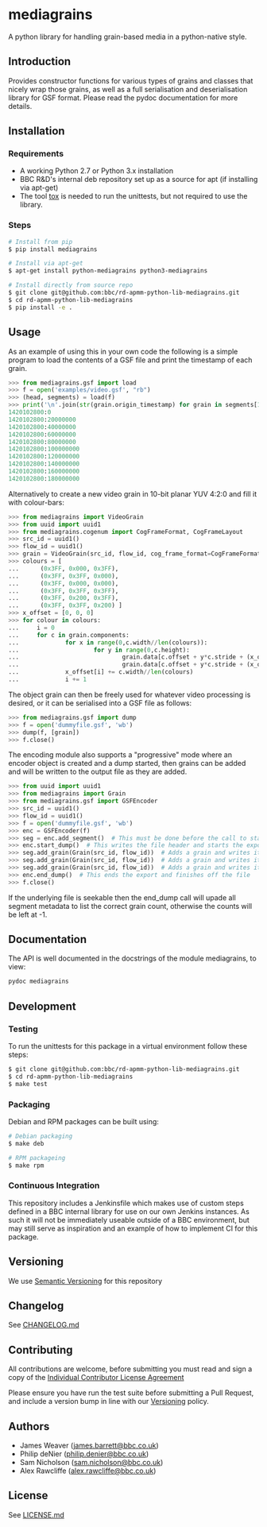 # mediagrains

A python library for handling grain-based media in a python-native
style.

## Introduction

Provides constructor functions for various types of grains and classes
that nicely wrap those grains, as well as a full serialisation and
deserialisation library for GSF format. Please read the pydoc
documentation for more details.

## Installation

### Requirements

* A working Python 2.7 or Python 3.x installation
* BBC R&D's internal deb repository set up as a source for apt (if installing via apt-get)
* The tool [tox](https://tox.readthedocs.io/en/latest/) is needed to run the unittests, but not required to use the library.

### Steps

```bash
# Install from pip
$ pip install mediagrains

# Install via apt-get
$ apt-get install python-mediagrains python3-mediagrains

# Install directly from source repo
$ git clone git@github.com:bbc/rd-apmm-python-lib-mediagrains.git
$ cd rd-apmm-python-lib-mediagrains
$ pip install -e .
```

## Usage

As an example of using this in your own code the following is a simple
program to load the contents of a GSF file and print the timestamp of
each grain.

```Python console
>>> from mediagrains.gsf import load
>>> f = open('examples/video.gsf', "rb")
>>> (head, segments) = load(f)
>>> print('\n'.join(str(grain.origin_timestamp) for grain in segments[1]))
1420102800:0
1420102800:20000000
1420102800:40000000
1420102800:60000000
1420102800:80000000
1420102800:100000000
1420102800:120000000
1420102800:140000000
1420102800:160000000
1420102800:180000000
```

Alternatively to create a new video grain in 10-bit planar YUV 4:2:0 and fill
it with colour-bars:

```Python console
>>> from mediagrains import VideoGrain
>>> from uuid import uuid1
>>> from mediagrains.cogenum import CogFrameFormat, CogFrameLayout
>>> src_id = uuid1()
>>> flow_id = uuid1()
>>> grain = VideoGrain(src_id, flow_id, cog_frame_format=CogFrameFormat.S16_422_10BIT, width=1920, height=1080)
>>> colours = [
...      (0x3FF, 0x000, 0x3FF),
...      (0x3FF, 0x3FF, 0x000),
...      (0x3FF, 0x000, 0x000),
...      (0x3FF, 0x3FF, 0x3FF),
...      (0x3FF, 0x200, 0x3FF),
...      (0x3FF, 0x3FF, 0x200) ]
>>> x_offset = [0, 0, 0]
>>> for colour in colours:
...     i = 0
...     for c in grain.components:
...             for x in range(0,c.width//len(colours)):
...                     for y in range(0,c.height):
...                             grain.data[c.offset + y*c.stride + (x_offset[i] + x)*2 + 0] = colour[i] & 0xFF
...                             grain.data[c.offset + y*c.stride + (x_offset[i] + x)*2 + 1] = colour[i] >> 8
...             x_offset[i] += c.width//len(colours)
...             i += 1
```

The object grain can then be freely used for whatever video processing
is desired, or it can be serialised into a GSF file as follows:

```Python console
>>> from mediagrains.gsf import dump
>>> f = open('dummyfile.gsf', 'wb')
>>> dump(f, [grain])
>>> f.close()
```
The encoding module also supports a "progressive" mode where an
encoder object is created and a dump started, then grains can be added
and will be written to the output file as they are added.

```Python console
>>> from uuid import uuid1
>>> from mediagrains import Grain
>>> from mediagrains.gsf import GSFEncoder
>>> src_id = uuid1()
>>> flow_id = uuid1()
>>> f = open('dummyfile.gsf', 'wb')
>>> enc = GSFEncoder(f)
>>> seg = enc.add_segment()  # This must be done before the call to start_dump
>>> enc.start_dump()  # This writes the file header and starts the export
>>> seg.add_grain(Grain(src_id, flow_id))  # Adds a grain and writes it to the file
>>> seg.add_grain(Grain(src_id, flow_id))  # Adds a grain and writes it to the file
>>> seg.add_grain(Grain(src_id, flow_id))  # Adds a grain and writes it to the file
>>> enc.end_dump()  # This ends the export and finishes off the file
>>> f.close()
```

If the underlying file is seekable then the end_dump call will upade all segment
metadata to list the correct grain count, otherwise the counts will be left at -1.

## Documentation

The API is well documented in the docstrings of the module mediagrains, to view:

```bash
pydoc mediagrains
```

## Development
### Testing

To run the unittests for this package in a virtual environment follow these steps:

```bash
$ git clone git@github.com:bbc/rd-apmm-python-lib-mediagrains.git
$ cd rd-apmm-python-lib-mediagrains
$ make test
```
### Packaging

Debian and RPM packages can be built using:

```bash
# Debian packaging
$ make deb

# RPM packageing
$ make rpm
```

### Continuous Integration

This repository includes a Jenkinsfile which makes use of custom steps defined in a BBC internal
library for use on our own Jenkins instances. As such it will not be immediately useable outside
of a BBC environment, but may still serve as inspiration and an example of how to implement CI
for this package.

## Versioning

We use [Semantic Versioning](https://semver.org/) for this repository

## Changelog

See [CHANGELOG.md](CHANGELOG.md)

## Contributing

All contributions are welcome, before submitting you must read and sign a copy of the [Individual Contributor License Agreement](ICLA.md)

Please ensure you have run the test suite before submitting a Pull Request, and include a version bump in line with our [Versioning](#versioning) policy.

## Authors

* James Weaver (james.barrett@bbc.co.uk)
* Philip deNier (philip.denier@bbc.co.uk)
* Sam Nicholson (sam.nicholson@bbc.co.uk)
* Alex Rawcliffe (alex.rawcliffe@bbc.co.uk)

## License

See [LICENSE.md](LICENSE.md)
